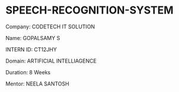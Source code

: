 # SPEECH-RECOGNITION-SYSTEM

Company: CODETECH IT SOLUTION

Name: GOPALSAMY S

INTERN ID: CT12JHY

Domain: ARTIFICIAL INTELLIAGENCE

Duration: 8 Weeks

Mentor: NEELA SANTOSH
